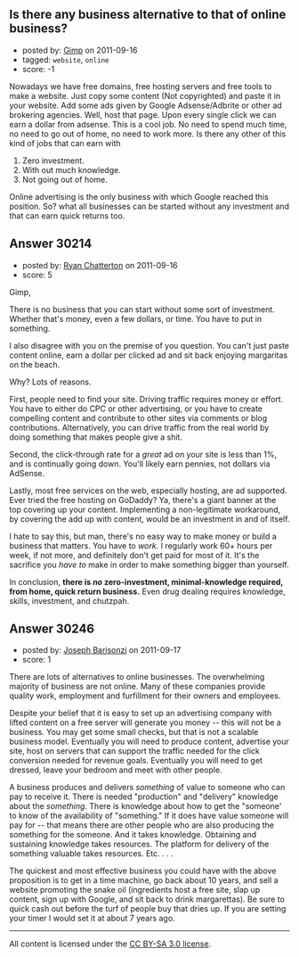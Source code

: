 ## Is there any business alternative to that of online business?

- posted by: [Gimp](https://stackexchange.com/users/-1/13350-gimp) on 2011-09-16
- tagged: `website`, `online`
- score: -1

Nowadays we have free domains, free hosting servers and free tools to make a website. Just copy some content (Not copyrighted) and paste it in your website. Add some ads given by Google Adsense/Adbrite or other ad brokering agencies. Well, host that page. Upon every single click we can earn a dollar from adsense. This is a cool job. No need to spend much time, no need to go out of home, no need to work more. Is there any other of this kind of jobs that can earn with

1. Zero investment.
2. With out much knowledge.
3. Not going out of home.

Online advertising is the only business with which Google reached this position. So? what all businesses can be started without any investment and that can earn quick returns too.


## Answer 30214

- posted by: [Ryan Chatterton](https://stackexchange.com/users/-1/3753-ryan-chatterton) on 2011-09-16
- score: 5

Gimp,

There is no business that you can start without some sort of investment. Whether that's money, even a few dollars, or time. You have to put in something.

I also disagree with you on the premise of you question. You can't just paste content online, earn a dollar per clicked ad and sit back enjoying margaritas on the beach.

Why? Lots of reasons. 

First, people need to find your site. Driving traffic requires money or effort. You have to either do CPC or other advertising, or you have to create compelling content and contribute to other sites via comments or blog contributions. Alternatively, you can drive traffic from the real world by doing something that makes people give a shit.

Second, the click-through rate for a *great* ad on your site is less than 1%, and is continually going down. You'll likely earn pennies, not dollars via AdSense.

Lastly, most free services on the web, especially hosting, are ad supported. Ever tried the free hosting on GoDaddy? Ya, there's a giant banner at the top covering up your content. Implementing a non-legitimate workaround, by covering the add up with content, would be an investment in and of itself.

I hate to say this, but man, there's no easy way to make money or build a business that matters. You have to *work*. I regularly work 60+ hours per week, if not more, and definitely don't get paid for most of it. It's the sacrifice you *have to* make in order to make something bigger than yourself.

In conclusion, **there is *no* zero-investment, minimal-knowledge required, from home, quick return business.** Even drug dealing requires knowledge, skills, investment, and chutzpah. 


## Answer 30246

- posted by: [Joseph Barisonzi](https://stackexchange.com/users/-1/8791-joseph-barisonzi) on 2011-09-17
- score: 1

There are lots of alternatives to online businesses. The overwhelming majority of business are not online. Many of these companies provide quality work, employment and furfillment for their owners and employees. 

Despite your belief that it is easy to set up an advertising company with lifted content on a free server will generate you money -- this will not be a business. You may get some small checks, but that is not a scalable business model. Eventually you will need to produce content, advertise your site, host on servers that can support the traffic needed for the click conversion needed for revenue goals. Eventually you will need to get dressed, leave your bedroom and meet with other people. 

A business produces and delivers *something* of value to someone who can pay to receive it. There is needed "production" and "delivery" knowledge about the *something*. There is knowledge about how to get the "someone' to know of the availability of "something." If it does have value someone will pay for -- that means there are other people who are also producing the something for the someone. And it takes knowledge. Obtaining and sustaining knowledge takes resources. The platform for delivery of the something valuable takes resources.  Etc. . . . 


The quickest and most effective business you could have with the above proposition is to get in a time machine, go back about 10 years, and sell a website promoting the snake oil (ingredients host a free site, slap up content, sign up with Google, and sit back to drink margarettas). Be sure to quick cash out before the turf of people buy that dries up. If you are setting your timer I would set it at about 7 years ago. 



---

All content is licensed under the [CC BY-SA 3.0 license](https://creativecommons.org/licenses/by-sa/3.0/).
